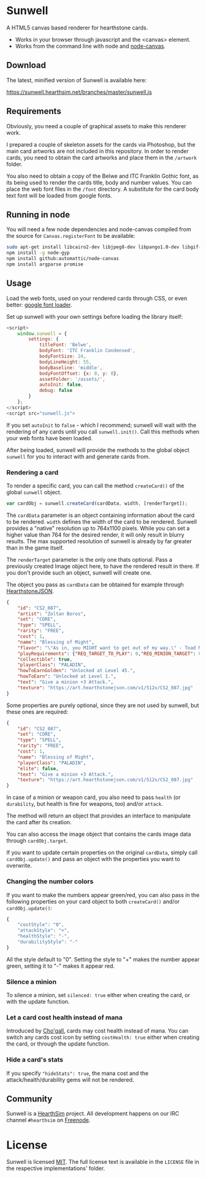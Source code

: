 # Sunwell

A HTML5 canvas based renderer for hearthstone cards.

* Works in your browser through javascript and the &lt;canvas&gt; element.
* Works from the command line with node and [node-canvas](https://github.com/Automattic/node-canvas).


## Download

The latest, minified version of Sunwell is available here:

https://sunwell.hearthsim.net/branches/master/sunwell.js


## Requirements

Obviously, you need a couple of graphical assets to make this renderer work.

I prepared a couple of skeleton assets for the cards via Photoshop, but the main card artworks are not
included in this repository. In order to render cards, you need to obtain the card artworks and place
them in the `/artwork` folder.

You also need to obtain a copy of the Belwe and ITC Franklin Gothic font, as its being used to render the cards title, body
and number values. You can place the web font files in the `/font` directory. A substitute for the card body text
font will be loaded from google fonts.

## Running in node

You will need a few node dependencies and node-canvas compiled from the source for `Canvas.registerFont` to be available:

```sh
sudo apt-get install libcairo2-dev libjpeg8-dev libpango1.0-dev libgif-dev build-essential g++
npm install -g node-gyp
npm install github:automattic/node-canvas
npm install argparse promise
```

## Usage
Load the web fonts, used on your rendered cards through CSS, or even better: [google font loader](https://github.com/typekit/webfontloader).

Set up sunwell with your own settings before loading the library itself:

```javascript
<script>
	window.sunwell = {
		settings: {
			titleFont: 'Belwe',
			bodyFont: 'ITC Franklin Condensed',
			bodyFontSize: 24,
			bodyLineHeight: 55,
			bodyBaseline: 'middle',
			bodyFontOffset: {x: 0, y: 0},
			assetFolder: '/assets/',
			autoInit: false,
			debug: false
		}
	};
</script>
<script src="sunwell.js">
```

If you set `autoInit` to `false` - which I recommend; sunwell will wait with the rendering of any cards until you call
`sunwell.init()`. Call this methods when your web fonts have been loaded.

After being loaded, sunwell will provide the methods to the global object `sunwell` for you to interact with and
generate cards from.


### Rendering a card
To render a specific card, you can call the method `createCard()` of the global `sunwell` object.

```js
var cardObj = sunwell.createCard(cardData, width, [renderTarget]);
```

The `cardData` parameter is an object containing information about the card to be rendered. `width`
defines the width of the card to be rendered. Sunwell provides a "native" resolution up to 764x1100
pixels. While you can set a higher value than 764 for the desired render, it will only result in blurry
results. The max supported resolution of sunwell is already by far greater than in the game itself.

The `renderTarget` parameter is the only one thats optional. Pass a previously created Image object
here, to have the rendered result in there. If you don't provide such an object, sunwell will create one.

The object you pass as `cardData` can be obtained for example through [HearthstoneJSON](https://hearthstonejson.com/).

```json
{
	"id": "CS2_087",
	"artist": "Zoltan Boros",
	"set": "CORE",
	"type": "SPELL",
	"rarity": "FREE",
	"cost": 1,
	"name": "Blessing of Might",
	"flavor": "\"As in, you MIGHT want to get out of my way.\" - Toad Mackle, recently buffed.",
	"playRequirements": {"REQ_TARGET_TO_PLAY": 0,"REQ_MINION_TARGET": 0},
	"collectible": true,
	"playerClass": "PALADIN",
	"howToEarnGolden": "Unlocked at Level 45.",
	"howToEarn": "Unlocked at Level 1.",
	"text": "Give a minion +3 Attack.",
	"texture": "https://art.hearthstonejson.com/v1/512x/CS2_087.jpg"
}
```

Some properties are purely optional, since they are not used by sunwell, but these ones are required:

```json
{
	"id": "CS2_087",
	"set": "CORE",
	"type": "SPELL",
	"rarity": "FREE",
	"cost": 1,
	"name": "Blessing of Might",
	"playerClass": "PALADIN",
	"elite": false,
	"text": "Give a minion +3 Attack.",
	"texture": "https://art.hearthstonejson.com/v1/512x/CS2_087.jpg"
}
```

In case of a minion or weapon card, you also need to pass `health` (or `durability`, but health is fine for weapons, too) and/or `attack`.

The method will return an object that provides an interface to manipulate the card after its creation.

You can also access the image object that contains the cards image data through `cardObj.target`.

If you want to update certain properties on the original `cardData`, simply call `cardObj.update()` and
pass an object with the properties you want to overwrite.

### Changing the number colors

If you want to make the numbers appear green/red, you can also pass in the following properties on your card object to both
`createCard()` and/or `cardObj.update()`:

```javascript
{
	"costStyle": "0",
	"attackStyle": "+",
	"healthStyle": "-",
	"durabilityStyle": "-"
}
```

All the style default to "0". Setting the style to "+" makes the number appear green, setting it to "-" makes it appear red.


### Silence a minion
To silence a minion, set `silenced: true` either when creating the card, or with the update function.

### Let a card cost health instead of mana
Introduced by [Cho'gall](http://hearthstonelabs.com/cards#lang=enUS;detail=OG_121), cards may cost health instead of mana.
You can switch any cards cost icon by setting `costHealth: true` either when creating the card, or through the update function.


### Hide a card's stats

If you specify `"hideStats": true`, the mana cost and the attack/health/durability gems will not be rendered.


## Community

Sunwell is a [HearthSim](http://hearthsim.info) project. All development
happens on our IRC channel `#hearthsim` on [Freenode](https://freenode.net).


# License

Sunwell is licensed
[MIT](http://choosealicense.com/licenses/mit/). The full license text is
available in the `LICENSE` file in the respective implementations' folder.
